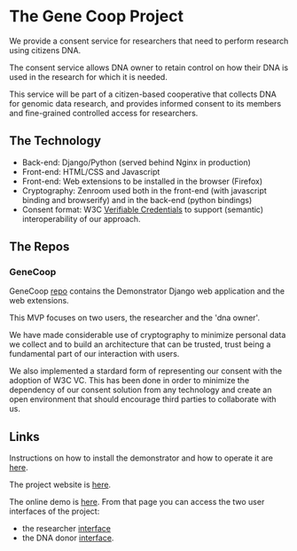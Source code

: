 # The Gene Coop Project

We provide a consent service for researchers that need to perform research using citizens DNA.

The consent service allows DNA owner to retain control on how their DNA is used in the research for which it is needed.

This service will be part of a citizen-based cooperative that collects DNA for genomic data research, 
and provides informed consent to its members and fine-grained controlled access for researchers.

## The Technology
 - Back-end: Django/Python (served behind Nginx in production)
 - Front-end: HTML/CSS and Javascript
 - Front-end: Web extensions to be installed in the browser (Firefox)
 - Cryptography: Zenroom used both in the front-end (with javascript binding and browserify) and in the back-end (python bindings)
 - Consent format: W3C [Verifiable Credentials](https://www.w3.org/TR/vc-data-model/) to support (semantic) interoperability of our approach.
 
## The Repos

### GeneCoop

GeneCoop [repo](https://github.com/LedgerProject/GeneCoop) contains the Demonstrator Django web application and the web extensions.

This MVP focuses on two users, the researcher and the 'dna owner'. 

We have made considerable use of cryptography to minimize personal data we collect and to build an architecture that can be trusted, 
trust being a fundamental part of our interaction with users.

We also implemented a stardard form of representing our consent with the adoption of W3C VC. 
This has been done in order to minimize the dependency of our consent solution from any technology and create an open environment 
that should encourage third parties to collaborate with us.

## Links
Instructions on how to install the demonstrator and how to operate it are [here](https://github.com/LedgerProject/GeneCoop/tree/master/Demonstrator).

The project website is [here](https://geneconsent.eu).

The online demo is [here](https://genecoop.waag.org). From that page you can access the two user interfaces of the project:
- the researcher [interface](https://genecoop.waag.org/request)
- the DNA donor [interface](https://genecoop.waag.org/consent).

